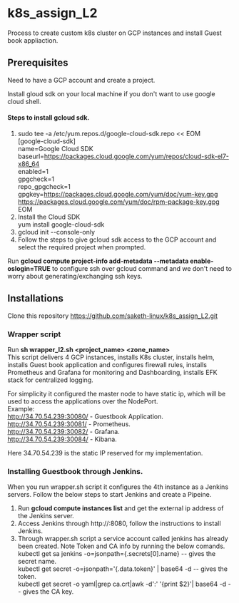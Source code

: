 # k8s_assign_L2
Process to create custom k8s cluster on GCP instances and install Guest book appliaction.
## Prerequisites
Need to have a GCP account and create a project.  

Install gloud sdk on your local machine if you don't want to use google cloud shell. 
#### Steps to install gcloud sdk.  
1. sudo tee -a /etc/yum.repos.d/google-cloud-sdk.repo << EOM  
  [google-cloud-sdk]  
  name=Google Cloud SDK  
  baseurl=https://packages.cloud.google.com/yum/repos/cloud-sdk-el7-x86_64  
  enabled=1  
  gpgcheck=1  
  repo_gpgcheck=1  
  gpgkey=https://packages.cloud.google.com/yum/doc/yum-key.gpg  
         https://packages.cloud.google.com/yum/doc/rpm-package-key.gpg  
  EOM  
2. Install the Cloud SDK  
  yum install google-cloud-sdk  
3. gcloud init --console-only 
4. Follow the steps to give gcloud sdk access to the GCP account and select the required project when prompted.  

Run **gcloud compute project-info add-metadata --metadata enable-oslogin=TRUE** to configure ssh over gcloud command and we don't need to worry about generating/exchanging ssh keys.  


## Installations

Clone this repository https://github.com/saketh-linux/k8s_assign_L2.git    

### Wrapper script
Run **sh wrapper_l2.sh <project_name> <zone_name>**     
This script delivers 4 GCP instances, installs K8s cluster, installs helm, installs Guest book application and configures firewall rules, installs Prometheus and Grafana for monitoring and Dashboarding, installs EFK stack for centralized logging.  

For simplicity it configured the master node to have static ip, which will be used to access the applications over the NodePort.  
Example:  
http://34.70.54.239:30080/ - Guestbook Application.  
http://34.70.54.239:30081/ - Prometheus.  
http://34.70.54.239:30082/ - Grafana.  
http://34.70.54.239:30084/ - Kibana.  

Here 34.70.54.239 is the static IP reserved for my implementation.

### Installing Guestbook through Jenkins.

When you run wrapper.sh script it configures the 4th instance as a Jenkins servers. Follow the below steps to start Jenkins and create a Pipeine.  
1. Run **gcloud compute instances list** and get the external ip address of the Jenkins server.  
2. Access Jenkins through http://<ip-address>:8080, follow the instructions to install Jenkins.
3. Through wrapper.sh script a service account called jenkins has already been created. Note Token and CA info by running the below comands.  
kubectl get sa jenkins -o=jsonpath={.secrets[0].name} -- gives the secret name.  
kubectl get secret <secret> -o=jsonpath='{.data.token}' | base64 -d -- gives the token.  
kubectl get secret <secret> -o yaml|grep ca.crt|awk -d':' '{print $2}'| base64 -d -- gives the CA key.  

